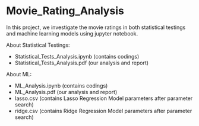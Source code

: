 # Movie_Rating_Analysis

In this project, we investigate the movie ratings in both statistical testings and machine learning models using jupyter notebook.

About Statistical Testings:
  - Statistical_Tests_Analysis.ipynb (contains codings)
  - Statistical_Tests_Analysis.pdf (our analysis and report)


About ML:
  - ML_Analysis.ipynb (contains codings)
  - ML_Analysis.pdf (our analysis and report)
  - lasso.csv (contains Lasso Regression Model parameters after parameter search)
  - ridge.csv (contains Ridge Regression Model parameters after parameter search)
